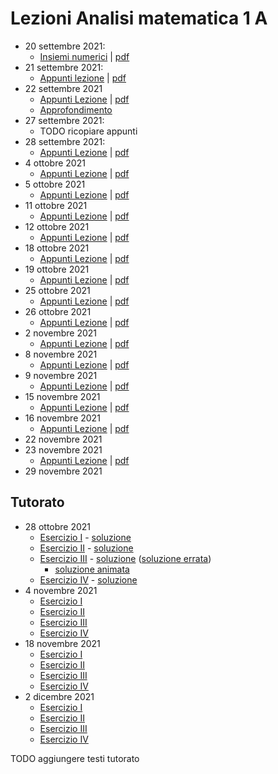 # Lezioni Analisi matematica 1 A
- 20 settembre 2021: 
	- [Insiemi numerici](202109201140%20(20%20set%202021)%20-%20Insiemi%20numerici.md) | [pdf](202109201140.pdf)
- 21 settembre 2021:
	- [Appunti lezione](202109210840%20(21%20set%202021).md) | [pdf](202109210840.pdf)
- 22 settembre 2021
	- [Appunti Lezione](202109221052%20(22%20set%202021).md) | [pdf](202109221052.pdf)
	- [Approfondimento](202109231035%20-%20Appunti%20libro%20su%20Insiemi%20numerici.md)
- 27 settembre 2021:
	- TODO ricopiare appunti
- 28 settembre 2021:
	- [Appunti Lezione](202109280840%20(28%20set%202021).md) | [pdf](202109280840.pdf)
- 4 ottobre 2021
	- [Appunti Lezione](202110041045%20(4%20ott%202021).md) | [pdf](202110041045.pdf)
- 5 ottobre 2021
	- [Appunti Lezione](202110050853%20(05%20ott%202021).md) | [pdf](202110050853.pdf)
- 11 ottobre 2021
	- [Appunti Lezione](202110111030%20(11%20ott%202021).md) | [pdf](202110111030.pdf)
- 12 ottobre 2021
	- [Appunti Lezione](202110120850%20(12%20ott%202021).md) | [pdf](202110120850.pdf)
- 18 ottobre 2021
	- [Appunti Lezione](202110181045%20(18%20ott%202021).md) | [pdf](202110181045.pdf)
- 19 ottobre 2021
	- [Appunti Lezione](202110190840%20(19%20ott%202021).md) | [pdf](202110190840.pdf)
- 25 ottobre 2021
	- [Appunti Lezione](202110251030%20(25%20ott%202021).md) | [pdf](202110251030.pdf)
- 26 ottobre 2021	
	- [Appunti Lezione](202110260852%20(26%20ott%202021).md) | [pdf](202110260852.pdf)
- 2 novembre 2021
	- [Appunti Lezione](202111020830%20(02%20nov%202021).md) | [pdf](202111020830.pdf)
- 8 novembre 2021
	- [Appunti Lezione](202111081030%20(08%20nov%202021).md) | [pdf](202111081030.pdf)
- 9 novembre 2021
	- [Appunti Lezione](202111090830%20(09%20nov%202021).md) | [pdf](202111090830.pdf)
- 15 novembre 2021
	- [Appunti Lezione](202111150830%20(15%20nov%202021).md) | [pdf](202111150830.pdf)
- 16 novembre 2021
	- [Appunti Lezione](202111160853%20(16%20nov%202021).md) | [pdf](202111160853.pdf)
- 22 novembre 2021
- 23 novembre 2021
	- [Appunti Lezione](202111230830%20(23%20nov%202021).md) | [pdf](202111230830.pdf)
- 29 novembre 2021

## Tutorato
- 28 ottobre 2021
	- [Esercizio I](reference%20manager/Scolastici/Gianluca%20Garello/Analisi%20matematica%201%20A%20-%20Tutorato%202021%2010%2028%20-%20Esercizio%20I%20(29)/Analisi%20matematica%201%20A%20-%20Tutorato%202021%2010%20-%20Gianluca%20Garello.pdf) - [soluzione](Esercizio%20I.pdf)
	- [Esercizio II](reference%20manager/Scolastici/Gianluca%20Garello/Analisi%20matematica%201%20A%20-%20Tutorato%202021%2010%2028%20-%20Esercizio%20II%20(31)/Analisi%20matematica%201%20A%20-%20Tutorato%202021%2010%20-%20Gianluca%20Garello.pdf) - [soluzione](Esercizio%20II.pdf)
	- [Esercizio III](reference%20manager/Scolastici/Gianluca%20Garello/Analisi%20matematica%201%20A%20-%20Tutorato%202021%2010%2028%20-%20Esercizio%20III%20(32)/Analisi%20matematica%201%20A%20-%20Tutorato%202021%2010%20-%20Gianluca%20Garello.pdf) - [soluzione](Esercizio%20III%20-%20v2.pdf) ([soluzione errata](Esercizio%20III.pdf))
		- [soluzione animata](https://www.desmos.com/calculator/707eqd0kuf)
	- [Esercizio IV](reference%20manager/Scolastici/Gianluca%20Garello/Analisi%20matematica%201%20A%20-%20Tutorato%202021%2010%2028%20-%20Esercizio%20IV%20(30)/Analisi%20matematica%201%20A%20-%20Tutorato%202021%2010%20-%20Gianluca%20Garello.pdf) - [soluzione](Esercizio%20IV.pdf)
- 4 novembre 2021
	- [Esercizio I](note%20archive/uni/primo%20anno/analisi%20matematica%201%20a/Tutorato/2021%2011%2004/Esercizio%20I.pdf)
	- [Esercizio II](note%20archive/uni/primo%20anno/analisi%20matematica%201%20a/Tutorato/2021%2011%2004/Esercizio%20II.pdf)
	- [Esercizio III](note%20archive/uni/primo%20anno/analisi%20matematica%201%20a/Tutorato/2021%2011%2004/Esercizio%20III.pdf)
	- [Esercizio IV](note%20archive/uni/primo%20anno/analisi%20matematica%201%20a/Tutorato/2021%2011%2004/Esercizio%20IV.pdf)
- 18 novembre 2021
	- [Esercizio I](note%20archive/uni/primo%20anno/analisi%20matematica%201%20a/Tutorato/2021%2011%2018/Esercizio%20I.pdf)
	- [Esercizio II](note%20archive/uni/primo%20anno/analisi%20matematica%201%20a/Tutorato/2021%2011%2018/Esercizio%20II.pdf)
	- [Esercizio III](note%20archive/uni/primo%20anno/analisi%20matematica%201%20a/Tutorato/2021%2011%2018/Esercizio%20III.pdf)
	- [Esercizio IV](note%20archive/uni/primo%20anno/analisi%20matematica%201%20a/Tutorato/2021%2011%2018/Esercizio%20IV.pdf)
- 2 dicembre 2021
	- [Esercizio I](note%20archive/uni/primo%20anno/analisi%20matematica%201%20a/Tutorato/2021%2012%2002/Esercizio%20I.pdf)
	- [Esercizio II](note%20archive/uni/primo%20anno/analisi%20matematica%201%20a/Tutorato/2021%2012%2002/Esercizio%20II.pdf)
	- [Esercizio III](note%20archive/uni/primo%20anno/analisi%20matematica%201%20a/Tutorato/2021%2012%2002/Esercizio%20III.pdf)
	- [Esercizio IV](note%20archive/uni/primo%20anno/analisi%20matematica%201%20a/Tutorato/2021%2012%2002/Esercizio%20IV.pdf)


TODO aggiungere testi tutorato